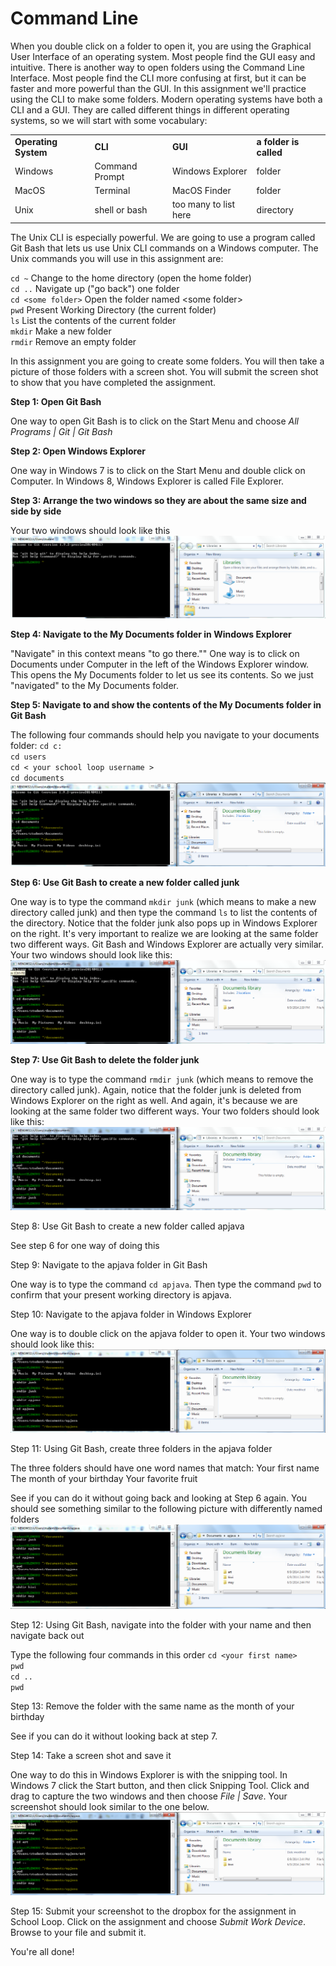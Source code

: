 Command Line
================

When you double click on a folder to open it, you are using the Graphical User Interface of an operating system. Most people find the GUI easy and intuitive. There is another way to open folders using the Command Line Interface. Most people find the CLI more confusing at first, but it can be faster and more powerful than the GUI. In this assignment we'll practice using the CLI to make some folders. Modern operating systems have both a CLI and a GUI. They are called different things in different operating systems, so we will start with some vocabulary:

<table style="width:100%">
  <tr>
    <td><strong>Operating System</strong></td>
    <td><strong>CLI</strong></td> 
    <td><strong>GUI</strong></td>
    <td><strong>a folder is called</strong></td>
  </tr>
  <tr>
    <td>Windows</td>
    <td>Command Prompt</td> 
    <td>Windows Explorer</td>
    <td>folder</td>
  </tr>
  <tr>
    <td>MacOS</td>
    <td>Terminal</td> 
    <td>MacOS Finder</td>
    <td>folder</td>
  </tr>
  <tr>
    <td>Unix</td>
    <td>shell or bash</td> 
    <td>too many to list here</td>
    <td>directory</td>
  </tr>
</table>

The Unix CLI is especially powerful. We are going to use a program called Git Bash that lets us use Unix CLI commands on a Windows computer. The Unix commands you will use in this assignment are:

`cd ~`					Change to the home directory (open the home folder)  
`cd ..`					Navigate up ("go back") one folder  
`cd <some folder>`	Open the folder named \<some folder\>  
`pwd`					Present Working Directory (the current folder)  
`ls`						List the contents of the current folder  
`mkdir`					Make a new folder  
`rmdir`					Remove an empty folder  

In this assignment you are going to create some folders. You will then take a picture of those folders with a screen shot. You will submit the screen shot to show that you have completed the assignment. 

**Step 1: Open Git Bash**

One way to open Git Bash is to click on the Start Menu and choose *All Programs | Git | Git Bash*

**Step 2: Open Windows Explorer**

One way in Windows 7 is to click on the Start Menu and double click on Computer. In Windows 8, Windows Explorer is called File Explorer.

**Step 3: Arrange the two windows so they are about the same size and side by side**

Your two windows should look like this  
![Image 1](/images/CLI1.png)

**Step 4: Navigate to the My Documents folder in Windows Explorer**

"Navigate" in this context means "to go there."" One way is to click on Documents under Computer in the left of the Windows Explorer window. This opens the My Documents folder to let us see its contents. So we just "navigated" to the My Documents folder.

**Step 5: Navigate to and show the contents of the My Documents folder in Git Bash**  

The following four commands should help you navigate to your documents folder:
`cd c:`  
`cd users`  
`cd < your school loop username >`  
`cd documents`   
![Image 2](/images/CLI2.png)

**Step 6: Use Git Bash to create a new folder called junk**

One way is to type the command `mkdir junk` (which means to make a new directory called junk) and then type the command `ls` to list the contents of the directory. Notice that the folder junk also pops up in Windows Explorer on the right. It's very important to realize we are looking at the same folder two different ways. Git Bash and Windows Explorer are actually very similar. Your two windows should look like this:  
![Image 3](/images/CLI3.png)

**Step 7: Use Git Bash to delete the folder  junk**

One way is to type the command `rmdir junk` (which means to remove the directory called junk). Again, notice that the folder junk is deleted from Windows Explorer on the right as well. And again, it's because we are looking at the same folder two different ways.  Your two folders should look like this:
![Image 3.5](/images/CLI35.png)

Step 8: Use Git Bash to create a new folder called apjava

See step 6 for one way of doing this

Step 9: Navigate to the apjava folder in Git Bash

One way is to type the command `cd apjava`. Then type the command `pwd` to confirm that your present working directory is apjava.

Step 10: Navigate to the apjava folder in Windows Explorer

One way is to double click on the apjava folder to open it. Your two windows should look like this:  
![Image 4](/images/CLI4.png)

Step 11: Using Git Bash, create three folders in the apjava folder

The three folders should have one word names that match:
Your first name
The month of your birthday
Your favorite fruit

See if you can do it without going back and looking at Step 6 again. You should see something similar to the following picture with differently named folders  
![Image 5](/images/CLI5.png)

Step 12: Using Git Bash, navigate into the folder with your name and then navigate back out

Type the following four commands in this order
`cd <your first name>`  
`pwd`  
`cd ..`  
`pwd`  

Step 13: Remove the folder with the same name as the month of your birthday

See if you can do it without looking back at step 7.

Step 14: Take a screen shot and save it

One way to do this in Windows Explorer is with the snipping tool. In Windows 7 click the Start button, and then click Snipping Tool. Click and drag to capture the two windows and then choose *File | Save*. Your screenshot should look similar to the one below.  
![Image 6](/images/CLI6.png)

Step 15: Submit your screenshot to the dropbox for the assignment in School Loop. Click on the assignment and choose *Submit Work Device*. Browse to your file and submit it.

You're all done!